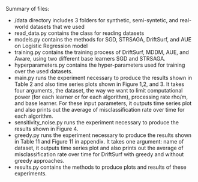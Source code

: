 Summary of files:
- /data directory includes 3 folders for synthetic, semi-syntetic, and real-world datasets that we used
- read_data.py contains the class for reading datasets
- models.py contains the methods for SGD, STRSAGA, DriftSurf, and AUE on Logistic Regression model
- training.py contains the training process of DriftSurf, MDDM, AUE, and Aware, using two different base learners SGD and STRSAGA.
- hyperparameters.py contains the hyper-parameters used for training over the used datasets. 
- main.py runs the experiment necessary to produce the results shown in Table 2 and also time series plots shown in Figure 1,2, and 3. It takes four arguments, the dataset, the way we want to limit computational power (for each learner or for each algorithm), processing rate rho/m, and base learner. For these input parameters, it outputs time series plot and also prints out the average of misclassification rate over time for each algorithm.
- sensitivity_noise.py runs the experiment necessary to produce the results shown in Figure 4. 
- greedy.py runs the experiment necessary to produce the results shown in Table 11 and Figure 11 in appendix. It takes one argument: name of dataset, it outputs time series plot and also prints out the average of misclassification rate over time for DriftSurf with greedy and without greedy approaches.
- results.py contains the methods to produce plots and results of these experiments.